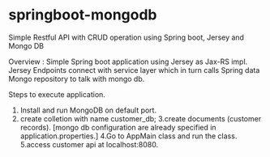 # springboot-mongodb
Simple  Restful API with CRUD operation using Spring boot, Jersey and Mongo DB

Overview : Simple Spring boot application using Jersey as Jax-RS impl. Jersey Endpoints connect with service layer which in turn calls Spring data Mongo repository to talk with mongo db.

Steps to execute application.

1. Install and run MongoDB on default port.
2. create colletion with name customer_db;
3.create documents (customer records).
[mongo db configuration are already specified in application.properties.]
4.Go to AppMain class and run the class.
5.access customer api at localhost:8080.


